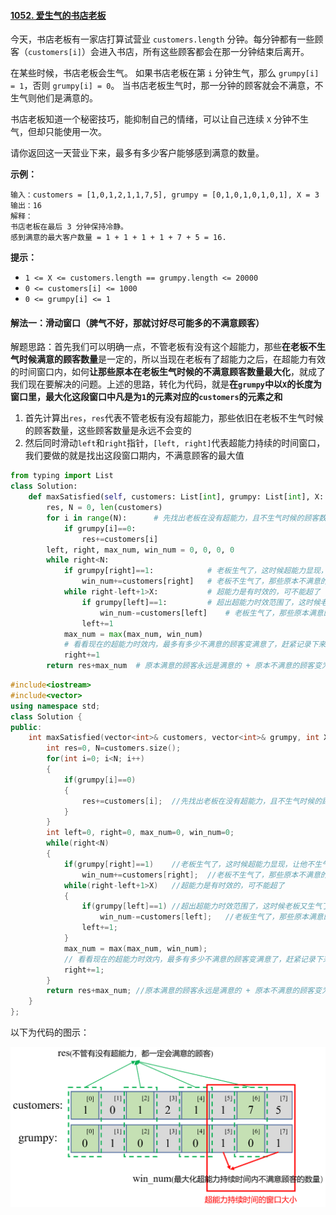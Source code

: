 #### [1052. 爱生气的书店老板](https://leetcode-cn.com/problems/grumpy-bookstore-owner/)

今天，书店老板有一家店打算试营业 `customers.length` 分钟。每分钟都有一些顾客（`customers[i]`）会进入书店，所有这些顾客都会在那一分钟结束后离开。

在某些时候，书店老板会生气。 如果书店老板在第 `i` 分钟生气，那么 `grumpy[i] = 1`，否则 `grumpy[i] = 0`。 当书店老板生气时，那一分钟的顾客就会不满意，不生气则他们是满意的。

书店老板知道一个秘密技巧，能抑制自己的情绪，可以让自己连续 `X` 分钟不生气，但却只能使用一次。

请你返回这一天营业下来，最多有多少客户能够感到满意的数量。
 

**示例：**

```
输入：customers = [1,0,1,2,1,1,7,5], grumpy = [0,1,0,1,0,1,0,1], X = 3
输出：16
解释：
书店老板在最后 3 分钟保持冷静。
感到满意的最大客户数量 = 1 + 1 + 1 + 1 + 7 + 5 = 16.
```

 **提示：**

- `1 <= X <= customers.length == grumpy.length <= 20000`
- `0 <= customers[i] <= 1000`
- `0 <= grumpy[i] <= 1`

#### 解法一：滑动窗口（脾气不好，那就讨好尽可能多的不满意顾客）

解题思路：首先我们可以明确一点，不管老板有没有这个超能力，那些**在老板不生气时候满意的顾客数量**是一定的，所以当现在老板有了超能力之后，在超能力有效的时间窗口内，如何**让那些原本在老板生气时候的不满意顾客数量最大化**，就成了我们现在要解决的问题。上述的思路，转化为代码，就是**在`grumpy`中以`X`的长度为窗口里，最大化这段窗口中凡是为`1`的元素对应的`customers`的元素之和**

1. 首先计算出`res`，`res`代表不管老板有没有超能力，那些依旧在老板不生气时候的顾客数量，这些顾客数量是永远不会变的
2. 然后同时滑动`left`和`right`指针，`[left, right]`代表超能力持续的时间窗口，我们要做的就是找出这段窗口期内，不满意顾客的最大值

```python
from typing import List
class Solution:
    def maxSatisfied(self, customers: List[int], grumpy: List[int], X: int) -> int:
        res, N = 0, len(customers)
        for i in range(N):      # 先找出老板在没有超能力，且不生气时候的顾客数量
            if grumpy[i]==0:
                res+=customers[i]
        left, right, max_num, win_num = 0, 0, 0, 0
        while right<N:
            if grumpy[right]==1:            # 老板生气了，这时候超能力显现，让他不生气了
                win_num+=customers[right]   # 老板不生气了，那些原本不满意的顾客现在满意了
            while right-left+1>X:           # 超能力是有时效的，可不能超了
                if grumpy[left]==1:         # 超出超能力时效范围了，这时候老板又生气了
                    win_num-=customers[left]    # 老板生气了，那些原本满意的顾客现在又不满意了
                left+=1
            max_num = max(max_num, win_num)
            # 看看现在的超能力时效内，最多有多少不满意的顾客变满意了，赶紧记录下来，让他下次记得吃药维持超能力
            right+=1
        return res+max_num  # 原本满意的顾客永远是满意的 + 原本不满意的顾客变为满意的有多少呢？
```

```c++
#include<iostream>
#include<vector>
using namespace std;
class Solution {
public:
    int maxSatisfied(vector<int>& customers, vector<int>& grumpy, int X) {
        int res=0, N=customers.size();
        for(int i=0; i<N; i++)
        {
            if(grumpy[i]==0)
            {
                res+=customers[i];  //先找出老板在没有超能力，且不生气时候的顾客数量
            }
        }
        int left=0, right=0, max_num=0, win_num=0;
        while(right<N)
        {
            if(grumpy[right]==1)    //老板生气了，这时候超能力显现，让他不生气了
                win_num+=customers[right];  //老板不生气了，那些原本不满意的顾客现在满意了
            while(right-left+1>X)   //超能力是有时效的，可不能超了
            {
                if(grumpy[left]==1) //超出超能力时效范围了，这时候老板又生气了     
                    win_num-=customers[left];   //老板生气了，那些原本满意的顾客现在又不满意了
                left+=1;
            }
            max_num = max(max_num, win_num);
            // 看看现在的超能力时效内，最多有多少不满意的顾客变满意了，赶紧记录下来，让他下次记得吃药维持超能力
            right+=1;
        }
        return res+max_num; //原本满意的顾客永远是满意的 + 原本不满意的顾客变为满意的有多少呢？
    }
};
```

以下为代码的图示：

![image-20210223004809684](pics/image-20210223004809684.png)